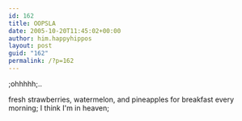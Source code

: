```yaml
---
id: 162
title: OOPSLA
date: 2005-10-20T11:45:02+00:00
author: him.happyhippos
layout: post
guid: "162"
permalink: /?p=162
---
```

;ohhhhh;..
  
  
fresh strawberries, watermelon, and pineapples for breakfast every morning; I think I'm in heaven;